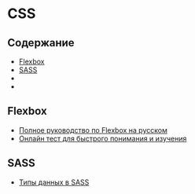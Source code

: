 # CSS

## Содержание
* [Flexbox](#flexbox)
* [SASS](#sass)
* [](#)
* [](#)

## Flexbox
* [Полное руководство по Flexbox на русском](http://frontender.info/a-guide-to-flexbox/)
* [Онлайн тест для быстрого понимания и изучения](http://flexboxfroggy.com/)

## SASS

* [Типы данных в SASS](http://www.sitepoint.com/data-types-in-sass/)